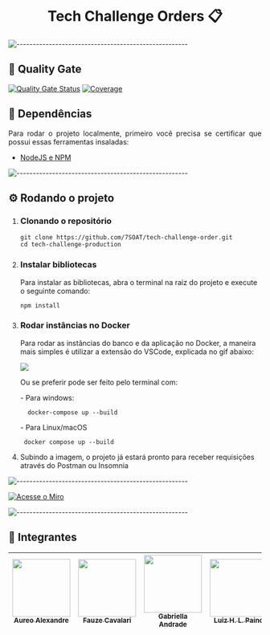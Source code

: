 <h1 align="center"> Tech Challenge Orders 📋</h1>

![-----------------------------------------------------](https://raw.githubusercontent.com/andreasbm/readme/master/assets/lines/rainbow.png)

<h2 id="quality-gate"> 🧪 Quality Gate </h2>

[![Quality Gate Status](https://sonarcloud.io/api/project_badges/measure?project=7SOAT_tech-challenge-order&metric=alert_status)](https://sonarcloud.io/summary/new_code?id=7SOAT_tech-challenge-order)
[![Coverage](https://sonarcloud.io/api/project_badges/measure?project=7SOAT_tech-challenge-order&metric=coverage)](https://sonarcloud.io/summary/new_code?id=7SOAT_tech-challenge-order)

<h2 id="requisitos"> 📃 Dependências</h2>

<p align="justify">
  Para rodar o projeto localmente, primeiro você precisa se certificar que possui essas ferramentas insaladas:
</p>

* [NodeJS e NPM](https://nodejs.org/en)

![-----------------------------------------------------](https://raw.githubusercontent.com/andreasbm/readme/master/assets/lines/rainbow.png)
<h2 id="requisitos"> ⚙️ Rodando o projeto</h2>

<ol start="1">
  <li>
    <h3>Clonando o repositório</h3>

    git clone https://github.com/7SOAT/tech-challenge-order.git
    cd tech-challenge-production
  </li>
  <li>
    <h3>Instalar bibliotecas</h3>
    <p>Para instalar as bibliotecas, abra o terminal na raiz do projeto e execute o seguinte comando:</p>

    npm install
  </li>
  <li>
    <h3>Rodar instâncias no Docker</h3>
    <p>Para rodar as instâncias do banco e da aplicação no Docker, a maneira mais simples é utilizar a extensão do VSCode, explicada no gif abaixo:</p>
    <img src="https://code.visualstudio.com/assets/docs/containers/overview/select-subset.gif">
    <p>Ou se preferir pode ser feito pelo terminal com:</p>
    <p> - Para windows:</p>

      docker-compose up --build

   <p> - Para Linux/macOS</p>

     docker compose up --build
  </li>
  <li>Subindo a imagem, o projeto já estará pronto para receber requisições através do Postman ou Insomnia</li>
</ol>

![-----------------------------------------------------](https://raw.githubusercontent.com/andreasbm/readme/master/assets/lines/rainbow.png)

[![Acesse o Miro](https://cdn.prod.website-files.com/628e6648a47e6727d5c69a2a/62d856b5e550362034ed205f_miro%20logo.png)](https://miro.com/welcomeonboard/M3R3Z0xXNFFwb200QTZueWZENjRrdXdRS0NQdzFwdzF1SFNCTHNYTmttMi9GOGZ6cmVOQmJoWWZhUGlKOFZkWnNKYWxrLzFIYlBldUxnT0VlTWoxRFJUclJ5YlBiU1IycHc5Smpnb0h1a0d0ZlJheWZ3ZTJhcU1HZjRPRjdtMmkhZQ==?share_link_id=370719952948)

![-----------------------------------------------------](https://raw.githubusercontent.com/andreasbm/readme/master/assets/lines/rainbow.png)

<h2 id="requisitos"> 👤 Integrantes</h2>

[<img src="https://avatars.githubusercontent.com/u/76217994?v=4" width=115 > <br> <sub> Aureo Alexandre </sub>](https://github.com/Aureo-Bueno) | [<img src="https://avatars.githubusercontent.com/u/97612275?v=4" width=115 > <br> <sub> Fauze Cavalari </sub>](https://github.com/devfauze) | [<img src="https://avatars.githubusercontent.com/u/53823656?v=4" width=115 > <br> <sub> Gabriella Andrade </sub>](https://github.com/GabiAndradeD) | [<img src="https://avatars.githubusercontent.com/u/61785785?v=4" width=115 > <br> <sub> Luiz H. L. Paino </sub>](https://github.com/luizhlpaino) |
| :---: | :---: | :---: | :---: |


